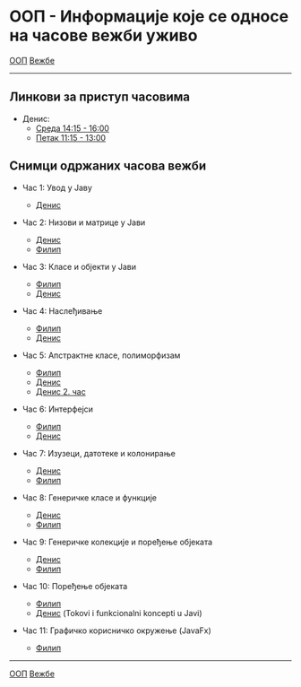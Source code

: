 # ООП - Информације које се односе на часове вежби уживо

[ООП](../../README.md) [Вежбе](../README.md)

---

## Линкови за приступ часовима

- Денис:
    - [Среда 14:15 - 16:00](https://matf.webex.com/matf/j.php?MTID=m15d40dece5f9b68f11b75e5572087a87)
    - [Петак 11:15 - 13:00](https://matf.webex.com/matf/j.php?MTID=m2663ba84225a94c25e5126d1ecaeb048)

## Снимци одржаних часова вежби

- Час 1: Увод у Јаву
	- [Денис](https://youtu.be/ggszXF-NKac) 

- Час 2: Низови и матрице у Јави
	- [Денис](https://youtu.be/pcXbNZJuRy8)
	- [Филип](https://youtu.be/hpjpvVPesvM)

- Час 3: Класе и објекти у Јави
	- [Филип](https://youtu.be/rhTG-M27zOE)
	- [Денис](https://youtu.be/qNkB4PAZc98)

- Час 4: Наслеђивање
	- [Филип](https://youtu.be/aTAQ1uzFgK4)
	- [Денис](https://youtu.be/GP2yTBKLnxU)
	
- Час 5: Апстрактне класе, полиморфизам
	- [Филип](https://youtu.be/GgnDxpdumd8)
	- [Денис](https://youtu.be/ipLntBXAZwo)
	- [Денис 2. час](https://youtu.be/FnzyEd_i8bs)
	
- Час 6: Интерфејси
	- [Филип](https://youtu.be/E2parVCJwHE)
	- [Денис](https://youtu.be/B_IVYCXqL3I)

- Час 7: Изузеци, датотеке и колонирање 
	- [Денис](https://youtu.be/36pRs-EBbwQ)
	- [Филип](https://youtu.be/Z-C6cgHGw2E)
	
- Час 8: Генеричке класе и функције 
	- [Денис](https://youtu.be/B1LnF_vc1bM)
	- [Филип](https://youtu.be/VDEjHaI9TWY)
		
- Час 9: Генеричке колекције и поређење објеката 
	- [Денис](https://youtu.be/Lbpo_aOi0sA)
	- [Филип](https://youtu.be/m2UhT-1eTQ0)

- Час 10: Поређење објеката 
	- [Филип](https://youtu.be/FTiuW67S6sE)
	- [Денис](https://youtu.be/fHYFcXkoPc4) (Tokovi i funkcionalni koncepti u Javi)

- Час 11: Графичко корисничко окружење (JavaFx) 
	- [Филип](https://youtu.be/I7Ilf2l5Nu4)

--- 
[ООП](../../README.md) [Вежбе](../README.md)
